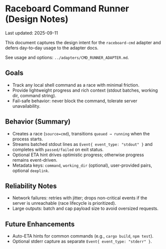 # Raceboard Command Runner (Design Notes)

Last updated: 2025-09-11

This document captures the design intent for the `raceboard-cmd` adapter and defers day-to-day usage to the adapter docs.

See usage and options: `../adapters/CMD_RUNNER_ADAPTER.md`.

## Goals
- Track any local shell command as a race with minimal friction.
- Provide lightweight progress and rich context (stdout batches, working dir, command string).
- Fail-safe behavior: never block the command, tolerate server unavailability.

## Behavior (Summary)
- Creates a race (`source=cmd`), transitions `queued → running` when the process starts.
- Streams batched stdout lines as `Event{ event_type: "stdout" }` and completes with `passed/failed` on exit status.
- Optional ETA hint drives optimistic progress; otherwise progress remains event-driven.
- Metadata keys: `command`, `working_dir` (optional), user-provided pairs, optional `deeplink`.

## Reliability Notes
- Network failures: retries with jitter; drops non-critical events if the server is unreachable (race lifecycle is prioritized).
- Large outputs: batch and cap payload size to avoid oversized requests.

## Future Enhancements
- Auto-ETA hints for common commands (e.g., `cargo build`, `npm test`).
- Optional stderr capture as separate `Event{ event_type: "stderr" }`.
